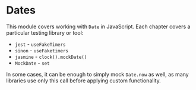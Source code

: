 # Dates

This module covers working with `Date` in JavaScript. Each chapter covers a particular testing library or tool:

 - `jest` - `useFakeTimers`
 - `sinon` - `useFaketimers`
 - `jasmine` - `clock().mockDate()`
 - `MockDate` - `set`

In some cases, it can be enough to simply mock `Date.now` as well, as many libraries use only this call before
applying custom functionality.
